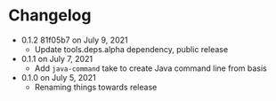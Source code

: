 Changelog
===========

* 0.1.2 81f05b7 on July 9, 2021
  * Update tools.deps.alpha dependency, public release
* 0.1.1 on July 7, 2021
  * Add `java-command` take to create Java command line from basis
* 0.1.0 on July 5, 2021
  * Renaming things towards release
